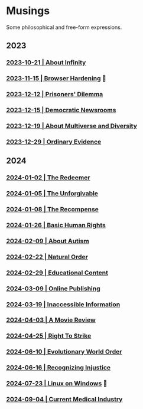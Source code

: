 # Musings

Some philosophical and free-form expressions.

## 2023

### [2023-10-21 | About Infinity](https://github.com/my-realm/musings/blob/main/about-infinity.md)

### [2023-11-15 | Browser Hardening](https://github.com/my-realm/musings/blob/main/browser-hardening.md) :high_brightness:

### [2023-12-12 | Prisoners' Dilemma](https://github.com/my-realm/musings/blob/main/prisoners-dilemma.md)

### [2023-12-15 | Democratic Newsrooms](https://github.com/my-realm/musings/blob/main/democratic-newsrooms.md)

### [2023-12-19 | About Multiverse and Diversity](https://github.com/my-realm/musings/blob/main/about-multiverse-and-diversity.md)

### [2023-12-29 | Ordinary Evidence](https://github.com/my-realm/musings/blob/main/ordinary-evidence.md)


## 2024

### [2024-01-02 | The Redeemer](https://github.com/my-realm/musings/blob/main/the-redeemer.md)

### [2024-01-05 | The Unforgivable](https://github.com/my-realm/musings/blob/main/the-unforgivable.md)

### [2024-01-08 | The Recompense](https://github.com/my-realm/musings/blob/main/the-recompense.md)

### [2024-01-26 | Basic Human Rights](https://github.com/my-realm/musings/blob/main/basic-human-rights.md)

### [2024-02-09 | About Autism](https://github.com/my-realm/musings/blob/main/about-autism.md)

### [2024-02-22 | Natural Order](https://github.com/my-realm/musings/blob/main/natural-order.md)

### [2024-02-29 | Educational Content](https://github.com/my-realm/musings/blob/main/educational-content.md)

### [2024-03-09 | Online Publishing](https://github.com/my-realm/musings/blob/main/online-publishing.md)

### [2024-03-19 | Inaccessible Information](https://github.com/my-realm/musings/blob/main/inaccessible-information.md)

### [2024-04-03 | A Movie Review](https://github.com/my-realm/musings/blob/main/a-movie-review.md)

### [2024-04-25 | Right To Strike](https://github.com/my-realm/musings/blob/main/right-to-strike.md)

### [2024-06-10 | Evolutionary World Order](https://github.com/my-realm/musings/blob/main/evolutionary-world-order.md)

### [2024-06-16 | Recognizing Injustice](https://github.com/my-realm/musings/blob/main/recognizing-injustice.md)

### [2024-07-23 | Linux on Windows](https://github.com/my-realm/musings/blob/main/linux-on-windows.md) :high_brightness: 

### [2024-09-04 | Current Medical Industry](https://github.com/my-realm/musings/blob/main/current-medical-industry.md#foundational-faults-and-flaws-within-corporate-policies-of-medical-and-healthcare-providers-in-india)

